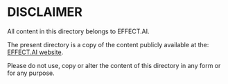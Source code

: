 # DISCLAIMER

All content in this directory belongs to EFFECT.AI.

The present directory is a copy of the content publicly available at the: [EFFECT.AI website](https://effect.network/).

Please do not use, copy or alter the content of this directory in any form or for any purpose.
